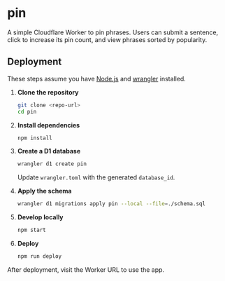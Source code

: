 # pin

A simple Cloudflare Worker to pin phrases. Users can submit a sentence, click to increase its pin count, and view phrases sorted by popularity.

## Deployment

These steps assume you have [Node.js](https://nodejs.org/) and [wrangler](https://developers.cloudflare.com/workers/wrangler/) installed.

1. **Clone the repository**
   ```bash
   git clone <repo-url>
   cd pin
   ```

2. **Install dependencies**
   ```bash
   npm install
   ```

3. **Create a D1 database**
   ```bash
   wrangler d1 create pin
   ```
   Update `wrangler.toml` with the generated `database_id`.

4. **Apply the schema**
   ```bash
   wrangler d1 migrations apply pin --local --file=./schema.sql
   ```

5. **Develop locally**
   ```bash
   npm start
   ```

6. **Deploy**
   ```bash
   npm run deploy
   ```

After deployment, visit the Worker URL to use the app.
